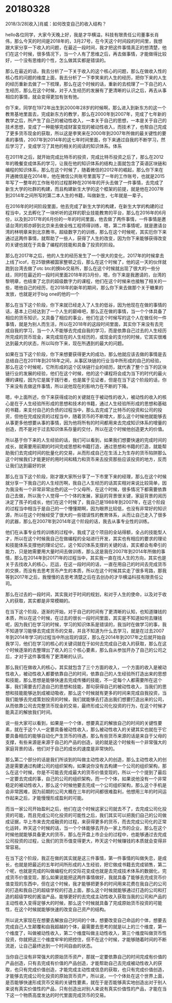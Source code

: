# 20180328

2018/3/28[收入]肖威：如何改变自己的收入结构？

hello各位同学，大家今天晚上好，我是才华横溢，科技有限责任公司董事长肖伟，那么今天的时间是2018年的，3月27号，在今天这个时间段的时间里，我想跟大家分享一下收入的问题，在最近一段时间，我才把这件事情真正的想清楚，他们在这个时候，很多情况下，当一个人有了思维之后，再去做事情，才能做得比较好，一个没有思维的个性，怎么做其实都是错误的。


那么在最近的话，我去分析了一下关于收入的这个核心的问题，那么在做收入性的核心性的问题的维度上面，我去分析了一下李笑来的人生的经历，把你下来的人生的经历重新去做了一下梳理，那么在这个时候的话，重新的去梳理了一下自己的人生经历，那么在这个时候，对于人生经历的发展有了更清晰的认识之后，再去从事相应的事情，就会变得更加有张有弛。


你下来，同学在1972年出生到2000年28岁的时候啊，那么进入到新东方的这一个教育基地里面去，完成新东方的教学，那么在2000年到2007年，完成了七年新的教学之后，所产生了自己的被动性收入，一本关于自己的思想，一本是关于自己的技术思想，变成了一种能够完成财富变现的被动性收入，而技术了，也帮自己完成了更多货币现金的获取，所以这是李笑来在2000年到2007年所做的最关键性的要素的事情，2007年到2014年的这七年时间里面，你下来通过自我的不断学习，然后学习了，变成学习了其他的相关的阅读的知识体系。体系


在2011年之后，就开始完成比特币的投资，完成比特币投资之后了，那么在2012年的晚餐变成体系的学习，让我在他的知识体系的结构上面就包含了英语区块链和编程的知识体系，那么在这个时候了，随着微信的2012年的崛起，那么你下来在开通微信是在2014年，他在微信公共账号里面写了一年的工作账号，也就是2015年写了一整年的工作账号的过程那种在2016年的开头去做了一件事情，去完成了新生大学的社群的构建，而且构建新生大学的这个框架的前提，就是他在2007年到2014年之间所写的第二本人生的书籍，叫做新生，七年就是一辈子。


在2016年的时间阶段里面，他去完成了新生大学的构建，在新生大学的构建的过程当中，又去孵化了一块听听的这样的职业技能教育的平台，那么在2016年的6月份，以及到2017年的6月份的一年的时间里面，他去做了两件事情，一件事情是邀请台湾的郑亦婷到北京来去做全栈工程师得训练，嗯，第二件事情呢，就是邀请台湾的林明章来到北京教书，超级数字力的训练，那么在这个时候呢，其实厄你下来通过这两件事情，就帮助了一些人，获得了人生的改变，因为你下来能够获得改变的关键也就在于具备了编程的技能和具备了投资的阶段。


那么在2017年之后，他的人生的经历发生了一个很大的变化，2017年的时候拿去上线了icof，在25银佛被国家整顿之后，那么在这个时候了，他的这一天的伙伴就跑到台湾去做了otc btc的换bb交易所，那么在这个时候就出现了很大的一些分歧，同时在最近的一段时间里面2018年的3月份，嗯，你下来是我邀请的，台湾的黎明章，也结束了北京的超级数字力的课程，他们在这个时候来也接触了相关的一些，嗯他自己的经历，在2018年的新年的期间，那么你下来去做那个关于糖果的发放，也就是对于big one的他的一个


那么在当下这个阶段，你下来就已经走入了人生的低谷，因为他现在在做的事情的话，基本上已经达到了一个人生的巅峰吧，那么正在做的事情，当一个个体具备了相应的货币知识，又具备了相应的事业，他们在这个时候写的这个人在做任何一件事情，就是为别人而生活，所以在2018年的这段时间里面，其实你下来没有去完成自我的学习，当一个人不能够去完成自我的学习，而是依靠自己过去的人生经历所完成的货币现金，来完成现在的人生经历的，或现金的支付的时候，它其实很难达到最大的状态，所以叫你下来，现在所遇到的最大的问题。


如果在当下这个阶段，你下来想要获得更大的成功，那么他就应该去做的事情是去总结自己在2011年到2018年之间，从事区块链的行业当中所形成的自己的经验，那么在这个时候呢，它所形成的这个区块链行业的经历，就代表了整个当下的区块链行业的发展的经验，他们在这个时候，他的这个课程将会成为当下的时代的最火爆的课程，因为它是属于践行者，也是属于见证者，但是在当下这个阶段的话，你下来没有去做这件事情，所以说他现在的影响力在不断的下降。


嗯，中上面所述，你下来获得成功的关键就在于被动性的收入，被动性的收入的核心是在于人生经验所形成的思想和技术的书籍，通过人生经验所形成的思想和基础的书籍，来支付自己的负债的过程当中，那么去完成了比特币的投资和公司的投资，但他在完成投资的过程当中，随着货币的不断增大，那么这个时候他就能够去从事更多他想要从事的事情，因为他将所有的时间都用来去完成知识体系的增量的创造，而不是对于过去知识体系存量的交付，所以在这个时候他创造更大的价值。


所以基于你下来的人生经验的话，我们可以看到，如果我们想要快速的完成时间的成长，就需要用前期的时间完成思想和书籍打造，通过思想和书籍的打造，就能帮助我们去完成时间的批量化的交易，从而形成自己在生活上为生存的货币陷阱那么这个时候我们才能更好的用时间和精力和货币来去投资那些应该投资的地方，反而让我们达到最好的状


那么在当下这个阶段，刚才跟大家所分享了一下市里下来的经理，那么在这个时候就分享一下我自己的人生经历啊，我自己人生经历的话其实相对来说比较简单，因为我没有一个非常非常出色的这一个父母所，在这个时候，很多情况下都需要依靠自己去做，所以我个人觉得一个个体的发展，家庭的背景很关键，家庭背景的阅历决定了孩子的成长，他们在这个时候了，我自己是1988年到2007年，在这个阶段的过程当中相当于是自己的一个懵懂期啊，因为眼界比较低，也没有非常好的知识源，所以在这个时候经受了很大的一些错误性的教育体系，从而让自己走入了很多的武器，那么在2007年到2014年这个阶段的话，我去从事专业性的训练。


他们在从事专业性的训练的过程中，我成了这个项目的全站得额，全占的技能型人才，所以在这个时候我自己在做编程的全站进行开发，其实也有相应的要求的理论和技能体系支撑他的理论记忆，这个知识体系支撑的关键的话，其实都会有牵引的能力，只是她需要用大量时间去做训练，那么这是我在2007年到2014年所做的事情，那么在2014年到20171年的过程当中，其实我一直在找人生的方向，其实也是关于去找收入的核心，厄运，在这一段时间的话，一直在用自己的时间去完成货币的交换，而没有去思考货币产生的本质，所以在这个时候其实走了很多弯路，那我等到2017年之后，我慢慢的去思考清楚之后在去创办的才华横溢科技有限责任公司。


那么在过去的一段时间，其实我对于时间的规划，和对于人生的使命，以及对于收入的获取，其实都是非常模糊的。


在当下这个阶段，逐渐的开始，对于自己的时间有了更清晰的认知，也知道赚钱的本质，所以在这个时候，在过去的很长一段时间里面，其实是不知道如何去赚钱呢，因为我们在学习的时候，学习的知识体系是错误的，我当时在做学习的事，我不知道学习能够去完成货币的交易，并且不知道为什么去学习，就是在过去2007年到2014年学习的过程当中所出现的误区，那么在2014年到2017年之后就开始自我学习，他们在学习的核心的关键词就在于如何去完成自己收入的获取，那么在这个时候逐渐的去整理出了收入的三个核心要素，那么自从参加开办了自己的公司之后，才对于这件事情有了更清晰的认识。


那么我们在做收入的核心，其实就包含了三个方面的收入，一个方面的收入是被动性收入，被动性收入都要依靠自己的时间，依靠自己的人生经验所打造出来的思想和技能，那么思想是能够快速去完成传播的技能，不一定每个人都需要所在这个事，我们需要去打造自己的思想和技能，那句获得自己的被动性收入，当我们的思想和技能能够达到成被动吸收，那么这个时候就有更多的时间来完成自我投资，当我们能够去完成策划投资的时候，我们就能够去打造出我们想要打造出来的公司，从而依靠公司去完整货币现金的交易，最终形成公司化投资的行为，在这个时候才能真正的解放我们时间。


说一些大家可以看到，如果是一个个体，想要真正的解放自己的时间的关键性要素，就在于这个人一定要具备被动性收入，那么被动性收入的关键其实也就在于它要具备相应的能够自动化产生货币的待遇，那么有些货币来源的话是来自于父母的支撑，有些来源是来源于自己的产品的创造，说的就是这个时候有一个非常强大的家庭背景的话，他们对于自己的成长的速度是非常快的。


那么第二个部分的话是我们所谈到的叫做主动性收入的创造，那么主动性收入的创造是需要通过构建公司的组织架构，如果说你没有去构建一个公司的组织架构，那么在这个时候，你是不可能去完成最大的货币价值变现的，所以一个个提到了最后一定要去完成的事，自己的公司的组织架构，而一个个体，如果说他没有一个非常稳定的被动性收入，那么这个时候他要去完成一个公司组织架构，那么这个手机是会非常困难，因为前期的公司大概在三年的时间都很难盈利，他想用三年的时间运作起来之后，才能慢慢形成盈利的可能。


而当一家公司开始盈利之后，他们在这个时候这家公司就去不了，去完成公司化投资的可能，而且完成公司化投资的可能性之后，我们其实可以把我们自己的公司做成证据，华上市来去完成融资的过程，来获得更多的货币，而去完成公司化的正常化运转，昨天这个时候的话，当一个个体能够去开办一家上市的企业，那么在这个时候他就能够具备更大的货币，那么在开盘上市企业的过程中，也能够通过去完成公司投资的过程，让我们的货币值变得更大，昨天这个时候赚钱的本质就会变得非常容易。


在当下这个阶段，我正在做的其实就是这三件事情，第一件事情的叫做失恋，是成长，也就是把最近的五年时间所形成的人生经验，把它做成书籍去完成销售，第二个呢，也就是完成的叫做编程化的交际花变成也就是去完成技术体系的数据化，完成货币价值变现，那么如果说能把这两件事情做好，我就具备了能够去完成货币价值变现的东西中，但在这个时候，我才能够把更多的时间用来花费在我自己的公司的打造和我自己的超级学校的打造上面，那么这个时候就能够通过打造的公司和打造的超级学校的酱油产品，能够更好的去完成主动性收入获取当我的公司和产品的主动性收入变得足够大的时候，那么这个时候就具备了完成原始货币投资的可能性，在这个时候就能够快速的改变自己资产的结构。


所以说大家现在在想要去解放自己时间的个体，想要改变自己命运的个体，想要去完成自己人生颠覆和自我超越的个体，最需要去思考的就是以上的三个维度，第一个维度了，叫做被动性收入，第二个维度叫做主动性收入，第三个维度叫做货币性投资，你就把这三个维度牢牢的把控住，但不在这个时候，才能够随着时间的不断流逝，让自己最终达到一个时间自由的状态。


当你自己没有非常强大的原始货币资产，那就一定要依靠自己的时间完成有价值的产品创造，只有去完成有价值的产品创造，才能帮助自己去完成被动性收入的获取，也只有完成价值创造，才能完成主动性或信息的获取，也只有完成价值创造，才能够去完成公司化投资的原始货币资产，所以说，一个个体处在这个世界上面，是否能够快速形成货币交易的关键性要素，就在于是否能够真实地创造出对于别人来说有真实价值性的产品，只有创造出对别人来说有真实价值性的产品，才能在当下这一个物质高度发达的时代里面完成货币的交易。
